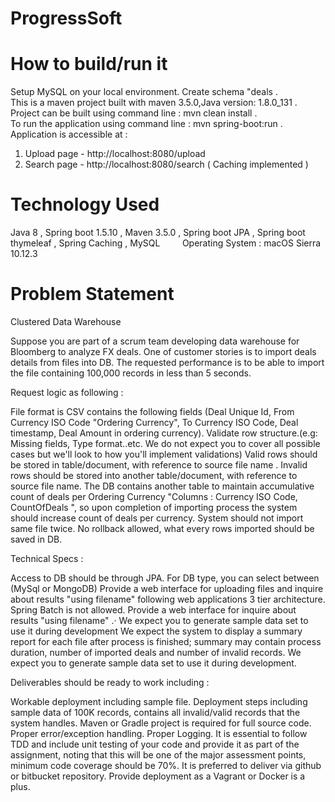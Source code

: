 # ProgressSoft

# How to build/run it

Setup MySQL on your local environment. Create schema "deals .       
This is a maven project built with maven 3.5.0,Java version: 1.8.0_131  .        
Project can be built using command line : mvn clean install  .   
To run the application using command line : mvn spring-boot:run .  
Application is accessible at :  
1. Upload page - http://localhost:8080/upload
2. Search page - http://localhost:8080/search  ( Caching implemented )


# Technology Used

Java 8 , Spring boot 1.5.10 , Maven 3.5.0 , Spring boot JPA  , Spring boot thymeleaf , Spring Caching , MySQL           
Operating System : macOS Sierra 10.12.3

# Problem Statement

Clustered Data Warehouse

Suppose you are part of a scrum team developing data warehouse for Bloomberg to analyze FX deals. One of customer stories is to import deals details from files into DB. The requested performance is to be able to import the file containing 100,000 records in less than 5 seconds.


Request logic as following :

File format is CSV contains the following fields (Deal Unique Id, From Currency ISO Code "Ordering Currency", To Currency ISO Code, Deal timestamp, Deal Amount in ordering currency).
Validate row structure.(e.g: Missing fields, Type format..etc. We do not expect you to cover all possible cases but we'll look to how you'll implement validations)
Valid rows should be stored in table/document, with reference to source file name .
Invalid rows should be stored into another table/document, with reference to source file name.
The DB contains another table to maintain accumulative count of deals per Ordering Currency "Columns : Currency ISO Code, CountOfDeals ", so upon completion of importing process the system should increase count of deals per currency.
System should not import same file twice.
No rollback allowed, what every rows imported should be saved in DB.

Technical Specs :

Access to DB should be through JPA.
For DB type, you can select between (MySql or MongoDB)
Provide a web interface for uploading files and inquire about results "using filename" following web applications 3 tier architecture. Spring Batch is not allowed.
Provide a web interface for inquire about results "using filename" .·
We expect you to generate sample data set to use it during development
We expect the system to display a summary report for each file after process is finished; summary may contain process duration, number of imported deals and number of invalid records.
We expect you to generate sample data set to use it during development. 

Deliverables should be ready to work including :

Workable deployment including sample file.
Deployment steps including sample data of 100K records, contains all invalid/valid records that the system handles.
Maven or Gradle project is required for full source code.
Proper error/exception handling.
Proper Logging.
It is essential to follow TDD and include unit testing of your code and provide it as part of the assignment, noting that this will be one of the major assessment points, minimum code coverage should be 70%.
It is preferred to deliver via github or bitbucket repository.
Provide deployment as a Vagrant or Docker is a plus.


